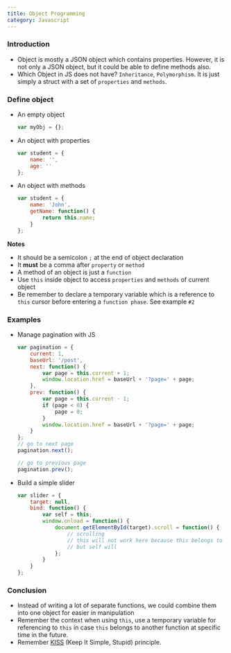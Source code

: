 ```yaml
---
title: Object Programming
category: Javascript
---
```


### Introduction
- Object is mostly a JSON object which contains properties. However, it is not only
a JSON object, but it could be able to define methods also.
- Which Object in JS does not have? `Inheritance`, `Polymorphism`. It is just simply
a struct with a set of `properties` and `methods`.

### Define object
- An empty object

  ```javascript
  var myObj = {};
  ```

- An object with properties

  ```javascript
  var student = {
      name: '',
      age: ''
  };
  ```

- An object with methods

  ```javascript
  var student = {
      name: 'John',
      getName: function() {
          return this.name;
      }
  };
  ```

**Notes**
- It should be a semicolon `;` at the end of object declaration
- It **must** be a comma after `property` or `method`
- A method of an object is just a `function`
- Use `this` inside object to access `properties` and `methods` of current object
- Be remember to declare a temporary variable which is a reference to `this` cursor before entering a `function phase`. See example `#2`

### Examples
- Manage pagination with JS

  ```javascript
  var pagination = {
      current: 1,
      baseUrl: '/post',
      next: function() {
          var page = this.current + 1;
          window.location.href = baseUrl + '?page=' + page;
      },
      prev: function() {
          var page = this.current - 1;
          if (page < 0) {
              page = 0;
          }
          window.location.href = baseUrl + '?page=' + page;
      }
  };
  // go to next page
  pagination.next();

  // go to previous page
  pagination.prev();
  ```

- Build a simple slider

  ```javascript
  var slider = {
      target: null,
      bind: function() {
          var self = this;
          window.onload = function() {
              document.getElementById(target).scroll = function() {
                  // scrolling
                  // this will not work here because this belongs to current function
                  // but self will
              };
          }
      }
  };
  ```

### Conclusion
- Instead of writing a lot of separate functions, we could combine them into one object for easier in manipulation
- Remember the context when using `this`, use a temporary variable for referencing to `this` in case `this` belongs to another function at specific time in the future.
- Remember [KISS](https://en.wikipedia.org/wiki/KISS_principle) (Keep It Simple, Stupid) principle.
